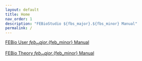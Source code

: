 ```yaml
---
layout: default
title: Home
nav_order: 1
description: "FEBioStudio ${fbs_major}.${fbs_minor} Manual"
permalink: /
---
```

<a href="https://help.febio.org/docs/FEBioUser-${feb_major}-${feb_minor}/UM${feb_major}${feb_minor}.html">FEBio User ${feb_major}.${feb_minor} Manual</a>
<br>

<a href="https://help.febio.org/docs/FEBioTheory-${feb_major}-${feb_minor}/TM${feb_major}${feb_minor}.html">FEBio Theory ${feb_major}.${feb_minor} Manual</a>
